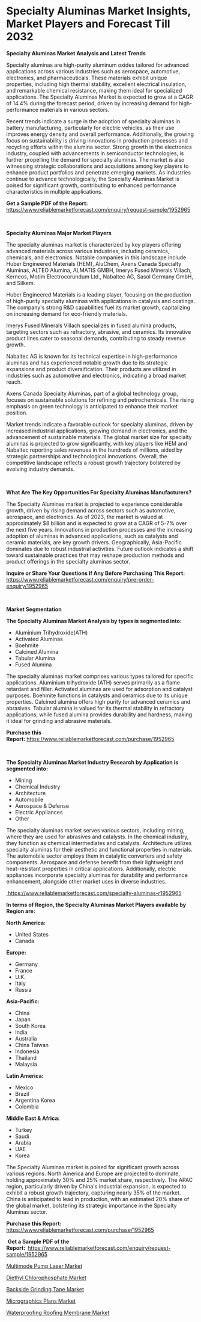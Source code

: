 <p><h1>Specialty Aluminas Market Insights, Market Players and Forecast Till 2032</h1></p><p><strong>Specialty Aluminas Market Analysis and Latest Trends</strong></p>
<p><p>Specialty aluminas are high-purity aluminum oxides tailored for advanced applications across various industries such as aerospace, automotive, electronics, and pharmaceuticals. These materials exhibit unique properties, including high thermal stability, excellent electrical insulation, and remarkable chemical resistance, making them ideal for specialized applications. The Specialty Aluminas Market is expected to grow at a CAGR of 14.4% during the forecast period, driven by increasing demand for high-performance materials in various sectors. </p><p>Recent trends indicate a surge in the adoption of specialty aluminas in battery manufacturing, particularly for electric vehicles, as their use improves energy density and overall performance. Additionally, the growing focus on sustainability is driving innovations in production processes and recycling efforts within the alumina sector. Strong growth in the electronics industry, coupled with advancements in semiconductor technologies, is further propelling the demand for specialty aluminas. The market is also witnessing strategic collaborations and acquisitions among key players to enhance product portfolios and penetrate emerging markets. As industries continue to advance technologically, the Specialty Aluminas Market is poised for significant growth, contributing to enhanced performance characteristics in multiple applications.</p></p>
<p><strong>Get a Sample PDF of the Report:&nbsp;</strong> <a href="https://www.reliablemarketforecast.com/enquiry/request-sample/1952965?utm_campaign=1141&utm_medium=2&utm_source=Github&utm_content=ia&utm_term=31012025&utm_id=specialty-aluminas">https://www.reliablemarketforecast.com/enquiry/request-sample/1952965</a></p>
<p>&nbsp;</p>
<p><strong>Specialty Aluminas Major Market Players</strong></p>
<p><p>The specialty aluminas market is characterized by key players offering advanced materials across various industries, including ceramics, chemicals, and electronics. Notable companies in this landscape include Huber Engineered Materials (HEM), AluChem, Axens Canada Specialty Aluminas, ALTEO Alumina, ALMATIS GMBH, Imerys Fused Minerals Villach, Kerneos, Motim Electrocorundum Ltd., Nabaltec AG, Sasol Germany GmbH, and Silkem.</p><p>Huber Engineered Materials is a leading player, focusing on the production of high-purity specialty aluminas with applications in catalysis and coatings. The company's strong R&D capabilities fuel its market growth, capitalizing on increasing demand for eco-friendly materials.</p><p>Imerys Fused Minerals Villach specializes in fused alumina products, targeting sectors such as refractory, abrasive, and ceramics. Its innovative product lines cater to seasonal demands, contributing to steady revenue growth. </p><p>Nabaltec AG is known for its technical expertise in high-performance aluminas and has experienced notable growth due to its strategic expansions and product diversification. Their products are utilized in industries such as automotive and electronics, indicating a broad market reach.</p><p>Axens Canada Specialty Aluminas, part of a global technology group, focuses on sustainable solutions for refining and petrochemicals. The rising emphasis on green technology is anticipated to enhance their market position.</p><p>Market trends indicate a favorable outlook for specialty aluminas, driven by increased industrial applications, growing demand in electronics, and the advancement of sustainable materials. The global market size for specialty aluminas is projected to grow significantly, with key players like HEM and Nabaltec reporting sales revenues in the hundreds of millions, aided by strategic partnerships and technological innovations. Overall, the competitive landscape reflects a robust growth trajectory bolstered by evolving industry demands.</p></p>
<p>&nbsp;</p>
<p><strong>What Are The Key Opportunities For Specialty Aluminas Manufacturers?</strong></p>
<p><p>The Specialty Aluminas market is projected to experience considerable growth, driven by rising demand across sectors such as automotive, aerospace, and electronics. As of 2023, the market is valued at approximately $8 billion and is expected to grow at a CAGR of 5-7% over the next five years. Innovations in production processes and the increasing adoption of aluminas in advanced applications, such as catalysts and ceramic materials, are key growth drivers. Geographically, Asia-Pacific dominates due to robust industrial activities. Future outlook indicates a shift toward sustainable practices that may reshape production methods and product offerings in the specialty aluminas sector.</p></p>
<p><strong>Inquire or Share Your Questions If Any Before Purchasing This Report:</strong> <a href="https://www.reliablemarketforecast.com/enquiry/pre-order-enquiry/1952965?utm_campaign=1141&utm_medium=2&utm_source=Github&utm_content=ia&utm_term=31012025&utm_id=specialty-aluminas">https://www.reliablemarketforecast.com/enquiry/pre-order-enquiry/1952965</a></p>
<p>&nbsp;</p>
<p><strong>Market Segmentation</strong></p>
<p><strong>The Specialty Aluminas Market Analysis by types is segmented into:</strong></p>
<p><ul><li>Aluminium Trihydroxide(ATH)</li><li>Activated Aluminas</li><li>Boehmite</li><li>Calcined Alumina</li><li>Tabular Alumina</li><li>Fused Alumina</li></ul></p>
<p><p>The specialty aluminas market comprises various types tailored for specific applications. Aluminium trihydroxide (ATH) serves primarily as a flame retardant and filler. Activated aluminas are used for adsorption and catalyst purposes. Boehmite functions in catalysts and ceramics due to its unique properties. Calcined alumina offers high purity for advanced ceramics and abrasives. Tabular alumina is valued for its thermal stability in refractory applications, while fused alumina provides durability and hardness, making it ideal for grinding and abrasive materials.</p></p>
<p><strong>Purchase this Report:&nbsp;</strong><a href="https://www.reliablemarketforecast.com/purchase/1952965?utm_campaign=1141&utm_medium=2&utm_source=Github&utm_content=ia&utm_term=31012025&utm_id=specialty-aluminas">https://www.reliablemarketforecast.com/purchase/1952965</a></p>
<p>&nbsp;</p>
<p><strong>The Specialty Aluminas Market Industry Research by Application is segmented into:</strong></p>
<p><ul><li>Mining</li><li>Chemical Industry</li><li>Architecture</li><li>Automobile</li><li>Aerospace & Defense</li><li>Electric Appliances</li><li>Other</li></ul></p>
<p><p>The specialty aluminas market serves various sectors, including mining, where they are used for abrasives and catalysts. In the chemical industry, they function as chemical intermediates and catalysts. Architecture utilizes specialty aluminas for their aesthetic and functional properties in materials. The automobile sector employs them in catalytic converters and safety components. Aerospace and defense benefit from their lightweight and heat-resistant properties in critical applications. Additionally, electric appliances incorporate specialty aluminas for durability and performance enhancement, alongside other market uses in diverse industries.</p></p>
<p><a href="https://www.reliablemarketforecast.com/specialty-aluminas-r1952965?utm_campaign=1141&utm_medium=2&utm_source=Github&utm_content=ia&utm_term=31012025&utm_id=specialty-aluminas">&nbsp;https://www.reliablemarketforecast.com/specialty-aluminas-r1952965</a></p>
<p><strong>In terms of Region, the Specialty Aluminas Market Players available by Region are:</strong></p>
<p>
    <p> <strong> North America: </strong>
        <ul>
            <li>United States</li>
            <li>Canada</li>
        </ul>
        </p> 
    <p> <strong> Europe: </strong>
        <ul>
            <li>Germany</li>
            <li>France</li>
            <li>U.K.</li>
            <li>Italy</li>
            <li>Russia</li>
        </ul>
        </p> 
    <p> <strong> Asia-Pacific: </strong>
        <ul>
            <li>China</li>
            <li>Japan</li>
            <li>South Korea</li>
            <li>India</li>
            <li>Australia</li>
            <li>China Taiwan</li>
            <li>Indonesia</li>
            <li>Thailand</li>
            <li>Malaysia</li>
        </ul>
        </p> 
    <p> <strong> Latin America: </strong>
        <ul>
            <li>Mexico</li>
            <li>Brazil</li>
            <li>Argentina Korea</li>
            <li>Colombia</li>
        </ul>
        </p> 
    <p> <strong> Middle East & Africa: </strong>
        <ul>
            <li>Turkey</li>
            <li>Saudi</li>
            <li>Arabia</li>
            <li>UAE</li>
            <li>Korea</li>
        </ul>
    </p>
    </p>
<p><p>The Specialty Aluminas market is poised for significant growth across various regions. North America and Europe are projected to dominate, holding approximately 30% and 25% market share, respectively. The APAC region, particularly driven by China's industrial expansion, is expected to exhibit a robust growth trajectory, capturing nearly 35% of the market. China is anticipated to lead in production, with an estimated 20% share of the global market, bolstering its strategic importance in the Specialty Aluminas sector.</p></p>
<p><strong>Purchase this Report: </strong><a href="https://www.reliablemarketforecast.com/purchase/1952965?utm_campaign=1141&utm_medium=2&utm_source=Github&utm_content=ia&utm_term=31012025&utm_id=specialty-aluminas">https://www.reliablemarketforecast.com/purchase/1952965</a></p>
<p>&nbsp;<strong>Get a Sample PDF of the Report:&nbsp;&nbsp;</strong><a href="https://www.reliablemarketforecast.com/enquiry/request-sample/1952965?utm_campaign=1141&utm_medium=2&utm_source=Github&utm_content=ia&utm_term=31012025&utm_id=specialty-aluminas">https://www.reliablemarketforecast.com/enquiry/request-sample/1952965</a></p>
<p><strong></strong></p>
<p><p><a href="https://www.linkedin.com/pulse/future-trends-global-multimode-pump-laser-market-insights-zidof?utm_campaign=1141&utm_medium=2&utm_source=Github&utm_content=ia&utm_term=31012025&utm_id=specialty-aluminas">Multimode Pump Laser Market</a></p><p><a href="https://github.com/mriwacraane/Market-Research-Report-List-1/blob/main/diethyl-chlorophosphate-market.md?utm_campaign=1141&utm_medium=2&utm_source=Github&utm_content=ia&utm_term=31012025&utm_id=specialty-aluminas">Diethyl Chlorophosphate Market</a></p><p><a href="https://www.linkedin.com/pulse/118-cagr-forecast-forthe-backside-grinding-tape-marketfrom-2025-s04hf?utm_campaign=1141&utm_medium=2&utm_source=Github&utm_content=ia&utm_term=31012025&utm_id=specialty-aluminas">Backside Grinding Tape Market</a></p><p><a href="https://www.linkedin.com/pulse/examining-ups-downs-micrographics-plans-market-size-growth-qpc3f?utm_campaign=1141&utm_medium=2&utm_source=Github&utm_content=ia&utm_term=31012025&utm_id=specialty-aluminas">Micrographics Plans Market</a></p><p><a href="https://github.com/hunanuzmez/Market-Research-Report-List-1/blob/main/waterproofing-roofing-membrane-market.md?utm_campaign=1141&utm_medium=2&utm_source=Github&utm_content=ia&utm_term=31012025&utm_id=specialty-aluminas">Waterproofing Roofing Membrane Market</a></p></p>